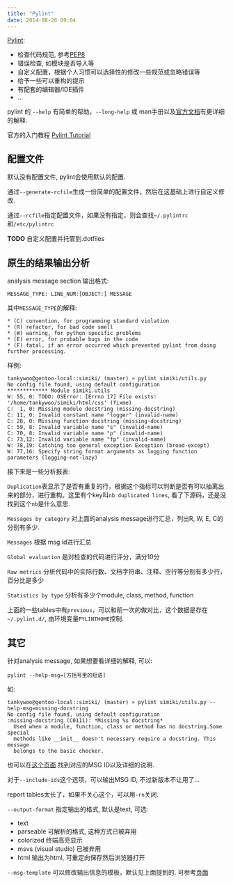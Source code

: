 ```yaml
---
title: "Pylint"
date: 2014-08-26 09:04
---
```


[Pylint](http://www.pylint.org):

* 检查代码规范, 参考[PEP8](http://legacy.python.org/dev/peps/pep-0008/)
* 错误检查, 如模块是否导入等
* 自定义配置，根据个人习惯可以选择性的修改一些规范或忽略错误等
* 给予一些可以重构的提示
* 有配套的编辑器/IDE插件
* ...

pylint 的 `--help` 有简单的帮助，`--long-help` 或 man手册以及[官方文档](http://docs.pylint.org/)有更详细的解释.

官方的入门教程 [Pylint Tutorial](http://docs.pylint.org/tutorial.html)

## 配置文件 ##

默认没有配置文件, pylint会使用默认的配置.

通过`--generate-rcfile`生成一份简单的配置文件，然后在这基础上进行自定义修改.

通过`--rcfile`指定配置文件，如果没有指定，则会查找`~/.pylintrc`和`/etc/pylintrc`

**TODO** 自定义配置并托管到.dotfiles

## 原生的结果输出分析 ##

analysis message section 输出格式:

    MESSAGE_TYPE: LINE_NUM:[OBJECT:] MESSAGE

其中`MESSAGE_TYPE`的解释:

    * (C) convention, for programming standard violation
    * (R) refactor, for bad code smell
    * (W) warning, for python specific problems
    * (E) error, for probable bugs in the code
    * (F) fatal, if an error occurred which prevented pylint from doing further processing.

样例:

    tankywoo@gentoo-local::simiki/ (master) » pylint simiki/utils.py
    No config file found, using default configuration
    ************* Module simiki.utils
    W: 55, 0: TODO: OSError: [Errno 17] File exists: '/home/tankywoo/simiki/html/css' (fixme)
    C:  1, 0: Missing module docstring (missing-docstring)
    C: 11, 0: Invalid constant name "logger" (invalid-name)
    C: 28, 0: Missing function docstring (missing-docstring)
    C: 59, 8: Invalid variable name "s" (invalid-name)
    C: 70, 8: Invalid variable name "p" (invalid-name)
    C: 73,12: Invalid variable name "fp" (invalid-name)
    W: 78,19: Catching too general exception Exception (broad-except)
    W: 77,16: Specify string format arguments as logging function parameters (logging-not-lazy)


接下来是一些分析报表:

`Duplication`表显示了是否有重复的行，根据这个指标可以判断是否有可以抽离出来的部分，进行重构。这里有个key叫`nb duplicated lines`, 看了下源码，还是没找到这个`nb`是什么意思.

`Messages by category` 对上面的analysis message进行汇总，列出R, W, E, C的分别有多少.

`Messages` 根据 msg id进行汇总

`Global evaluation` 是对检查的代码进行评分，满分10分

`Raw metrics` 分析代码中的实际行数、文档字符串、注释、空行等分别有多少行，百分比是多少

`Statistics by type` 分析有多少个module, class, method, function

上面的一些tables中有`previous`，可以和前一次的做对比，这个数据是存在`~/.pylint.d/`, 由环境变量`PYLINTHOME`控制.

## 其它 ##

针对analysis message, 如果想要看详细的解释, 可以:

    pylint --help-msg=[方括号里的短语]

如:

    tankywoo@gentoo-local::simiki/ (master) » pylint simiki/utils.py --help-msg=missing-docstring
    No config file found, using default configuration
    :missing-docstring (C0111): *Missing %s docstring*
      Used when a module, function, class or method has no docstring.Some special
      methods like __init__ doesn't necessary require a docstring. This message
      belongs to the basic checker.

也可以在[这个页面](http://pylint-messages.wikidot.com/all-messages) 找到对应的MSG ID以及详细的说明.

对于`--include-ids`这个选项，可以输出MSG ID, 不过新版本不让用了...

report tables太长了，如果不关心这个，可以用`-rn`关闭.

`--output-format` 指定输出的格式, 默认是text, 可选:

* text
* parseable 可解析的格式, 这种方式已被弃用
* colorized 终端高亮显示
* msvs (visual studio) 已被弃用
* html 输出为html, 可重定向保存然后浏览器打开

`--msg-template` 可以修改输出信息的模板，默认见上面提到的. 可参考[页面](http://docs.pylint.org/output.html)
